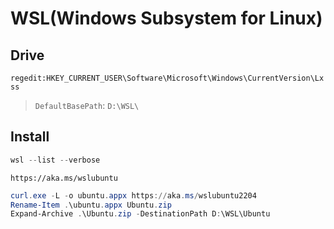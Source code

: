 # WSL(Windows Subsystem for Linux)

## Drive
`regedit:HKEY_CURRENT_USER\Software\Microsoft\Windows\CurrentVersion\Lxss`
> `DefaultBasePath`: `D:\WSL\`


## Install
```powershell
wsl --list --verbose
```

`https://aka.ms/wslubuntu`
```powershell
curl.exe -L -o ubuntu.appx https://aka.ms/wslubuntu2204
Rename-Item .\ubuntu.appx Ubuntu.zip
Expand-Archive .\Ubuntu.zip -DestinationPath D:\WSL\Ubuntu
```
